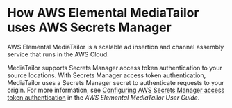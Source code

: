# How AWS Elemental MediaTailor uses AWS Secrets Manager<a name="integrating_how-services-use-secrets_MediaTailor"></a>

AWS Elemental MediaTailor is a scalable ad insertion and channel assembly service that runs in the AWS Cloud\. 

MediaTailor supports Secrets Manager access token authentication to your source locations\. With Secrets Manager access token authentication, MediaTailor uses a Secrets Manager secret to authenticate requests to your origin\. For more information, see [Configuring AWS Secrets Manager access token authentication](https://docs.aws.amazon.com/mediatailor/latest/ug/channel-assembly-access-configuration-access-configuring.html) in the *AWS Elemental MediaTailor User Guide*\.